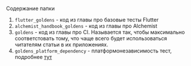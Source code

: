 Содержание папки
1. `flutter_goldens` - код из главы про базовые тесты Flutter
2. `alchemist_handbook_goldens` - код из главы про Alchemist
3. `goldens` - код из главы про CI. Называется так, чтобы максимально соответстовать тому, что чаще всего будет использоваться читателям статьи в их приложениях.
4. `goldens_platform_dependency` - платформонезависимость тест, подробнее [тут](./goldens_platform_dependency/README.md)
